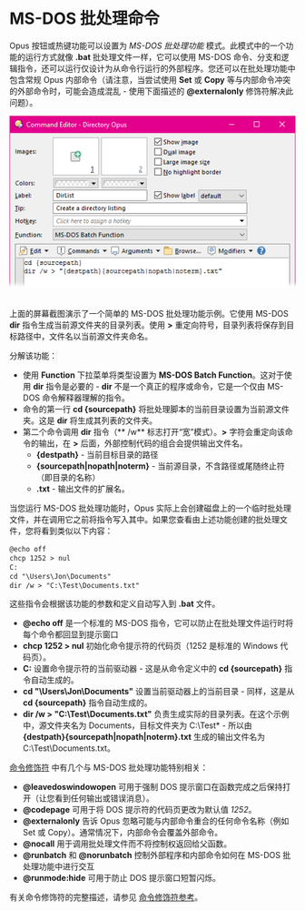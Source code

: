 # MS-DOS 批处理命令

Opus 按钮或热键功能可以设置为 *MS-DOS 批处理功能* 模式。此模式中的一个功能的运行方式就像 **.bat** 批处理文件一样，它可以使用 MS-DOS 命令、分支和逻辑指令，还可以运行仅设计为从命令行运行的外部程序。您还可以在批处理功能中包含常规 Opus 内部命令（请注意，当尝试使用 **Set** 或 **Copy** 等与内部命令冲突的外部命令时，可能会造成混乱 - 使用下面描述的 **@externalonly** 修饰符解决此问题）。

![](/Manual/images/media/dos_batch_function.png) 

上面的屏幕截图演示了一个简单的 MS-DOS 批处理功能示例。它使用 MS-DOS **dir** 指令生成当前源文件夹的目录列表。使用 **\>** 重定向符号，目录列表将保存到目标路径中，文件名以当前源文件夹命名。

分解该功能：

- 使用 **Function** 下拉菜单将类型设置为 **MS-DOS Batch Function**。这对于使用 **dir** 指令是必要的 - **dir** 不是一个真正的程序或命令，它是一个仅由 MS-DOS 命令解释器理解的指令。
- 命令的第一行 **cd {sourcepath}** 将批处理脚本的当前目录设置为当前源文件夹。这是 **dir** 将生成其列表的文件夹。
- 第二个命令调用 **dir** 指令（\*\* /w\*\* 标志打开“宽”模式）。**\>** 字符会重定向该命令的输出，在 **\>** 后面，外部控制代码的组合会提供输出文件名。
  - **{destpath}** - 当前目标目录的路径
  - **{sourcepath\|nopath\|noterm}** - 当前源目录，不含路径或尾随终止符（即目录的名称）
  - **.txt** - 输出文件的扩展名。

当您运行 MS-DOS 批处理功能时，Opus 实际上会创建磁盘上的一个临时批处理文件，并在调用它之前将指令写入其中。如果您查看由上述功能创建的批处理文件，您将看到类似以下内容：

    @echo off
    chcp 1252 > nul
    C:
    cd "\Users\Jon\Documents"
    dir /w > "C:\Test\Documents.txt"

  
这些指令会根据该功能的参数和定义自动写入到 **.bat** 文件。

- **@echo off** 是一个标准的 MS-DOS 指令，它可以防止在批处理文件运行时将每个命令都回显到提示窗口
- **chcp 1252 \> nul** 初始化命令提示符的代码页（1252 是标准的 Windows 代码页）。
- **C:** 设置命令提示符的当前驱动器 - 这是从命令定义中的 **cd {sourcepath}** 指令自动生成的。
- **cd "\Users\Jon\Documents"** 设置当前驱动器上的当前目录 - 同样，这是从 **cd {sourcepath}** 指令自动生成的。
- **dir /w \> "C:\Test\Documents.txt"** 负责生成实际的目录列表。在这个示例中，源文件夹名为 Documents，目标文件夹为 C:\Test* - 所以由 **{destpath}{sourcepath\|nopath\|noterm}.txt** 生成的输出文件名为 C:\Test\Documents.txt。

[命令修饰符](command_modifiers.zh.md) 中有几个与 MS-DOS 批处理功能特别相关：

- **@leavedoswindowopen** 可用于强制 DOS 提示窗口在函数完成之后保持打开（让您看到任何输出或错误消息）。
- **@codepage** 可用于将 DOS 提示符的代码页更改为默认值 *1252*。
- **@externalonly** 告诉 Opus 忽略可能与内部命令重合的任何命令名称（例如 Set 或 Copy）。通常情况下，内部命令会覆盖外部命令。
- **@nocall** 用于调用批处理文件而不将控制权返回给父函数。
- **@runbatch** 和 **@norunbatch** 控制外部程序和内部命令如何在 MS-DOS 批处理功能中进行交互
- **@runmode:hide** 可用于防止 DOS 提示窗口短暂闪烁。

有关命令修饰符的完整描述，请参见 [命令修饰符参考](/Manual/reference/command_reference/command_modifier_reference.zh.md)。